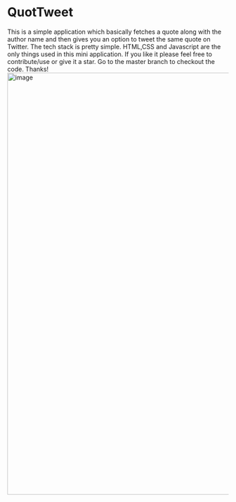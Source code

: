 # QuotTweet

This is a simple application which basically fetches a quote along with the author name and then gives you an option to tweet the same quote on Twitter. The tech stack is pretty simple. HTML,CSS and Javascript are the only things used in this mini application. If you like it please feel free to contribute/use or give it a star. Go to the master branch to checkout the code. Thanks!
<img width="960" alt="image" src="https://user-images.githubusercontent.com/17379309/148350479-d49a441d-fa0e-49b9-9e63-52054788f14e.png">
